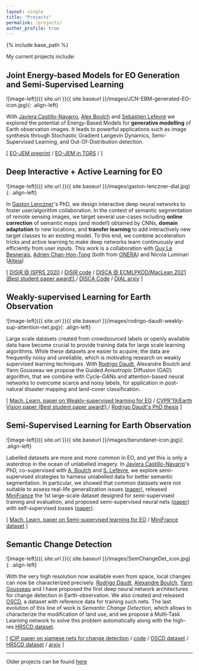 ```yaml
---
layout: single
title: "Projects"
permalink: /projects/
author_profile: true
---
```


{% include base_path %}

My current projects include:

## Joint Energy-based Models for EO Generation and Semi-Supervised Learning

![image-left]({{ site.url }}{{ site.baseurl }}/images/JCN-EBM-generated-EO-icon.jpg){: .align-left} 

With [Javiera Castillo-Navarro](), [Alex Boulch](https://www.boulch.eu/) and [Sebastien Lefevre](http://people.irisa.fr/Sebastien.Lefevre/) we explored the potential of Energy-Based Models for **generative modelling** of Earth observation images. It leads to powerful applications such as image synthesis through Stochastic Gradient Langevin Dynamics, Semi-Supervised Learning, and Out-Of-Distribution detection.

\[ [EO-JEM preprint](https://hal.archives-ouvertes.fr/hal-03379500) / [EO-JEM in TGRS](https://ieeexplore.ieee.org/document/9606737) /  \]

## Deep Interactive + Active Learning for EO

![image-left]({{ site.url }}{{ site.baseurl }}/images/gaston-lenczner-dial.jpg){: .align-left} 

In [Gaston Lenczner](https://gaslen.github.io/)'s PhD, we design interactive deep neural networks to foster user/algorithm collaboration. In the context of semantic segmentation  of remote sensing images, we target several use-cases including **online correction** of semantic maps (and model!) obtained by CNNs, **domain adaptation** to new locations, and **transfer learning** to add interactively new target classes to an existing model. To this end, we combine acceleration tricks and active learning to make deep networks learn continuously and efficiently from user inputs. This work is a collaboration with [Guy Le Besnerais](https://scholar.google.com/citations?user=r8V306wAAAAJ&hl=en), [Adrien Chan-Hon-Tong](https://www.onera.fr/en/staff/adrien-chan-hon-tong) (both from [ONERA](https://www.onera.fr/)) and Nicola Luminari ([Alteia](https://alteia.com/))

\[ [DISIR @ ISPRS 2020](https://www.isprs-ann-photogramm-remote-sens-spatial-inf-sci.net/V-2-2020/877/2020/isprs-annals-V-2-2020-877-2020.pdf) / [DISIR code](https://github.com/delair-ai/DISIR) / [DISCA @ ECMLPKDD/MacLean 2021 (Best student paper award!) ](http://ceur-ws.org/Vol-2766/paper1.pdf) / [DISCA Code](https://github.com/delair-ai/DISCA) / [DIAL arxiv](https://arxiv.org/abs/2201.01047) \]


## Weakly-supervised Learning for Earth Observation

![image-left]({{ site.url }}{{ site.baseurl }}/images/rodrigo-daudt-weakly-sup-attention-net.jpg){: .align-left} 

Large scale datasets created from crowdsourced labels or openly available data have become crucial to provide training data for large scale learning algorithms. While these datasets are easier to acquire, the data are frequently noisy and unreliable, which is motivating research on weakly supervised learning techniques. With [Rodrigo Daudt](https://rcdaudt.github.io/), Alexandre Boulch and Yann Gousseau we propose the Guided Anisotropic Diffusion (GAD) algorithm, that we combine with Cycle-GANs and attention-based neural networks to overcome scarce and noisy labels, for application in post-natural disaster mapping and land-cover classification. 

\[ [Mach. Learn. paper on Weakly-supervised learning for EO](https://link.springer.com/article/10.1007%2Fs10994-021-06008-4) / [CVPR'19/Earth Vision paper (Best student paper award!) ](https://openaccess.thecvf.com/content_CVPRW_2019/html/EarthVision/Daudt_Guided_Anisotropic_Diffusion_and_Iterative_Learning_for_Weakly_Supervised_Change_CVPRW_2019_paper.html) / [Rodrigo Daudt's PhD thesis](https://tel.archives-ouvertes.fr/tel-03105668) \]

## Semi-Supervised Learning for Earth Observation

![image-left]({{ site.url }}{{ site.baseurl }}/images/berundanet-icon.jpg){: .align-left} 

Labelled datasets are more and more common in EO, and yet this is only a waterdrop in the ocean of unlabelled imagery. In [Javiera Castillo-Navarro](https://javicastillo.ml/)'s PhD, co-supervised with [A. Boulch](http://www.boulch.eu/) and [S. Lefèvre](http://people.irisa.fr/Sebastien.Lefevre/), we explore semi-supervised strategies to harness unlabelled data for better semantic segmentation. In particular, we showed that common datasets were not suitable to assess real-life generalization issues ([paper](https://hal.archives-ouvertes.fr/hal-02343915)), released [MiniFrance](https://ieee-dataport.org/open-access/minifrance) the 1st large-scale dataset designed for semi-supervised training and evaluation, and proposed semi-supervised neural nets ([paper](https://arxiv.org/abs/2010.07830)) with self-supervised losses ([paper](https://drive.google.com/file/d/1TAb4k6VgvTDZuw1LM7p8j3_QDXWBk5EZ/view?usp=sharing)).

\[ [Mach. Learn. paper on Semi-supervised learning for EO](https://arxiv.org/abs/2010.07830) / [MiniFrance dataset](https://ieee-dataport.org/open-access/minifrance) \]

## Semantic Change Detection

![image-left]({{ site.url }}{{ site.baseurl }}/images/SemChangeDet_icon.jpg){: .align-left} 

With the very high resolution now available even from space, local changes can now be characterized precisely. [Rodrigo Daudt](https://rcdaudt.github.io/), [Alexandre Boulch](https://www.boulch.eu/), [Yann Gousseau]() and I have proposed the first deep neural network architectures for change detection in Earth-observation. We also created and released [OSCD](https://rcdaudt.github.io/oscd/), a dataset with reference data for training such nets. The last evolution of this line of work is _Semantic Change Detection_, which allows to characterize the modification of land use, and we propose a Multi-Task Learning network to solve this problem automatically along with the high-res [HRSCD dataset](https://ieee-dataport.org/open-access/hrscd-high-resolution-semantic-change-detection-dataset).

\[ [ICIP paper on siamese nets for change detection](http://rcdaudt.github.io/files/2018icip-fully-convolutional.pdf) / [code](https://github.com/rcdaudt/fully_convolutional_change_detection) / [OSCD dataset](https://rcdaudt.github.io/oscd/) / [HRSCD dataset](https://ieee-dataport.org/open-access/hrscd-high-resolution-semantic-change-detection-dataset) / [arxiv](https://arxiv.org/abs/1810.08452) \]


---

Older projects can be found [here](finished)
